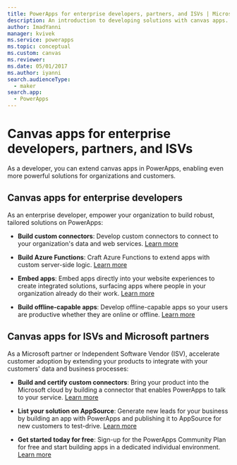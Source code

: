 ```yaml
---
title: PowerApps for enterprise developers, partners, and ISVs | Microsoft Docs
description: An introduction to developing solutions with canvas apps.
author: ImadYanni
manager: kvivek
ms.service: powerapps
ms.topic: conceptual
ms.custom: canvas
ms.reviewer: 
ms.date: 05/01/2017
ms.author: iyanni
search.audienceType: 
  - maker
search.app: 
  - PowerApps
---
```


# Canvas apps for enterprise developers, partners, and ISVs

As a developer, you can extend canvas apps in PowerApps, enabling even more powerful solutions for organizations and customers.

## Canvas apps for enterprise developers

As an enterprise developer, empower your organization to build robust, tailored solutions on PowerApps:

- **Build custom connectors**: Develop custom connectors to connect to your organization's data and web services. [Learn more](https://docs.microsoft.com/connectors/custom-connectors/)

- **Build Azure Functions**: Craft Azure Functions to extend apps with custom server-side logic. [Learn more](https://docs.microsoft.com/azure/azure-functions/functions-powerapps-scenario)

- **Embed apps**: Embed apps directly into your website experiences to create integrated solutions, surfacing apps where people in your organization already do their work. [Learn more](embed-apps-dev.md)

- **Build offline-capable apps**: Develop offline-capable apps so your users are productive whether they are online or offline. [Learn more](offline-apps.md)

## Canvas apps for ISVs and Microsoft partners

As a Microsoft partner or Independent Software Vendor (ISV), accelerate customer adoption by extending your products to integrate with your customers' data and business processes:

- **Build and certify custom connectors**: Bring your product into the Microsoft cloud by building a connector that enables PowerApps to talk to your service. [Learn more](https://docs.microsoft.com/connectors/custom-connectors/submit-certification)

- **List your solution on AppSource**: Generate new leads for your business by building an app with PowerApps and publishing it to AppSource for new customers to test-drive. [Learn more](dev-appsource-test-drive.md)

- **Get started today for free**: Sign-up for the PowerApps Community Plan for free and start building apps in a dedicated individual environment. [Learn more](../dev-community-plan.md)
